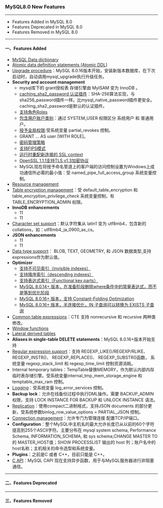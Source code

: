 ### MySQL8.0 New Features
--- 
+ Features Added in MySQL 8.0
+ Features Deprecated in MySQL 8.0
+ Features Removed in MySQL 8.0

---
#### 一、Features Added
+ [MySQL Data dictionary](https://dev.mysql.com/doc/refman/8.0/en/data-dictionary.html)
+ [Atomic data definition statements (Atomic DDL)](https://dev.mysql.com/doc/refman/8.0/en/atomic-ddl.html)
+ [Upgrade procedure](https://dev.mysql.com/doc/refman/8.0/en/upgrading-what-is-upgraded.html)：MySQL 8.0.16版本开始，安装新版本数据库，在下次启动时，自动调用mysql_upgrade执行升级任务。
+ **Security and account management**
  + mysql库下的 grant授权表 存储引擎由 MyISAM 变为 InnoDB 。
  + [caching_sha2_password 认证插件](https://dev.mysql.com/doc/refman/8.0/en/caching-sha2-pluggable-authentication.html)：SHA-256算法实现，与sha256_password插件一样。比mysql_native_password插件更安全。caching_sha2_password是默认的认证插件。
  + [支持角色Roles](https://dev.mysql.com/doc/refman/8.0/en/roles.html) 
  + [包含用户账户类别](https://dev.mysql.com/doc/refman/8.0/en/account-categories.html)：通过 SYSTEM_USER 权限区分 系统用户 和 普通用户。
  + [授予全局权限](https://dev.mysql.com/doc/refman/8.0/en/partial-revokes.html):受系统变量 partial_revokes 控制。
  + GRANT ...  AS user [WITH ROLE]。
  + [密码管理策略](https://dev.mysql.com/doc/refman/8.0/en/password-management.html)
  + [支持FIPS模式](https://dev.mysql.com/doc/refman/8.0/en/fips-mode.html)
  + [运行时重配新连接的 SSL context](https://dev.mysql.com/doc/refman/8.0/en/using-encrypted-connections.html#using-encrypted-connections-server-side-runtime-configuration)
  + [OpenSSL 1.1.1支持TLS v1.3加密协议](https://dev.mysql.com/doc/refman/8.0/en/encrypted-connection-protocols-ciphers.html)
  + MySQL现在将授予命名管道上的客户端的访问控制设置为Windows上成功通信所必需的最小值：受 named_pipe_full_access_group 系统变量控制。
+ [Resource management](https://dev.mysql.com/doc/refman/8.0/en/resource-groups.html)
+ [Table encryption management](https://dev.mysql.com/doc/refman/8.0/en/innodb-tablespace-encryption.html#innodb-schema-tablespace-encryption-default)：受 default_table_encryption 和 table_encryption_privilege_check 系统变量控制，有 TABLE_ENCRYPTION_ADMIN 权限。
+ **InnoDB enhancements**
  + 11
  + 11
+ [Character set support](https://dev.mysql.com/doc/refman/8.0/en/charset-unicode-sets.html)：默认字符集从 latin1 变为 utf8mb4，包含新的collations，如：utf8mb4_ja_0900_as_cs。
+ **JSON enhancements**
  + 11
  + 11
+ [Data type support](https://dev.mysql.com/doc/refman/8.0/en/data-type-defaults.html)： BLOB, TEXT, GEOMETRY, 和 JSON 数据类型,支持expressions作为默认值。
+ **Optimizer**
  + [支持不可见索引（invisible indexes）](https://dev.mysql.com/doc/refman/8.0/en/invisible-indexes.html)
  + [支持降序索引（descending indexes）](https://dev.mysql.com/doc/refman/8.0/en/descending-indexes.html)
  + [支持表达式索引（Functional key parts）](https://dev.mysql.com/doc/refman/8.0/en/create-index.html)
  + [MySQL 8.0.14+ 版本，在准备阶段删除where条件中的常量表达式，而不是等到优化阶段](https://dev.mysql.com/doc/refman/8.0/en/outer-join-optimization.html)
  + [MySQL 8.0.16+ 版本，支持 Constant-Folding Optimization ](https://dev.mysql.com/doc/refman/8.0/en/constant-folding-optimization.html)
  + [MySQL 8.0.16+ 版本，半连接优化，IN 子查询可以转换为 EXISTS 子查询](https://dev.mysql.com/doc/refman/8.0/en/semi-joins.html)
+ [Common table expressions](https://dev.mysql.com/doc/refman/8.0/en/with.html)：CTE 支持 nonrecursive 和 recursive 两种类修改。
+ [Window functions](https://dev.mysql.com/doc/refman/8.0/en/window-functions.html)
+ [Lateral derived tables](https://dev.mysql.com/doc/refman/8.0/en/lateral-derived-tables.html)
+ **Aliases in single-table DELETE statements**：MySQL 8.0.16+版本开始支持
+ [Regular expression support](https://dev.mysql.com/doc/refman/8.0/en/regexp.html)：支持 REGEXP_LIKE()/REGEXP/RLIKE、REGEXP_INSTR()、 REGEXP_REPLACE()、 REGEXP_SUBSTR()函数， 系统变量 regexp_stack_limit 和 regexp_time_limit 控制资源消耗。
+ Internal temporary tables：TempTable替换MEMORY，作为默认内部内存临时表存储引擎。受系统变量internal_tmp_mem_storage_engine 和 temptable_max_ram 控制。
+ [Logging](https://dev.mysql.com/doc/refman/8.0/en/error-log.html)：受系统变量 log_error_services  控制。
+ **Backup lock**：允许在线备份过程中执行DML操作。需要 BACKUP_ADMIN 权限，支持 LOCK INSTANCE FOR BACKUP 和 UNLOCK INSTANCE 语法。
+ [Replication](https://dev.mysql.com/doc/refman/8.0/en/json.html#json-partial-updates)：使用compact二进制格式，支持JSON documents 的部分更新，受系统参数binlog_row_value_options = PARTIAL_JSON 控制。
+ [Connection management](https://dev.mysql.com/doc/refman/8.0/en/client-connections.html)：允许专门为管理连接 配置TCP/IP端口。
+ **Configuration**：整个MySQL中主机名的最大允许长度已从以前的60个字符提高到255个ASCII字符。主要分布在 mysql system schema, Performance Schema, INFORMATION_SCHEMA, 和 sys schema;CHANGE MASTER TO 的 MASTER_HOST值；SHOW PROCESSLIST 输出的 host 列；账户名中的host名称；主机相关的命令选型和系统变量。
+ **Plugins**：之前是C 或者 C++，目前只能是 C++。
+ [C API](https://dev.mysql.com/doc/refman/8.0/en/c-api-asynchronous-interface.html)：MySQL CAPI 现在支持异步函数，用于与MySQL服务器进行非阻塞通信。

---
#### 二、Features Deprecated




---
#### 三、Features Removed
